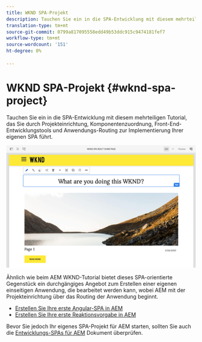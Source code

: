 ```yaml
---
title: WKND SPA-Projekt
description: Tauchen Sie ein in die SPA-Entwicklung mit diesem mehrteiligen Tutorial, das Sie durch Projekteinrichtung, Komponentenzuordnung, Front-End-Entwicklungstools und Anwendungs-Routing führt, um Ihre eigene SPA mit React und Angular zu implementieren.
translation-type: tm+mt
source-git-commit: 0799a817095558edd49b53ddc915c9474181fef7
workflow-type: tm+mt
source-wordcount: '151'
ht-degree: 0%

---
```



# WKND SPA-Projekt {#wknd-spa-project}

Tauchen Sie ein in die SPA-Entwicklung mit diesem mehrteiligen Tutorial, das Sie durch Projekteinrichtung, Komponentenzuordnung, Front-End-Entwicklungstools und Anwendungs-Routing zur Implementierung Ihrer eigenen SPA führt.

![WKND SPA-Projekt](assets/wknd-spa-project.png)

Ähnlich wie beim AEM WKND-Tutorial bietet dieses SPA-orientierte Gegenstück ein durchgängiges Angebot zum Erstellen einer eigenen einseitigen Anwendung, die bearbeitet werden kann, wobei AEM mit der Projekteinrichtung über das Routing der Anwendung beginnt.

* [Erstellen Sie Ihre erste Angular-SPA in AEM](https://docs.adobe.com/content/help/en/experience-manager-learn/spa-angular-tutorial/overview.html)
* [Erstellen Sie Ihre erste Reaktionsvorgabe in AEM](https://docs.adobe.com/content/help/en/experience-manager-learn/spa-react-tutorial/overview.html)

Bevor Sie jedoch Ihr eigenes SPA-Projekt für AEM starten, sollten Sie auch die [Entwicklungs-SPAs für AEM](developing.md) Dokument überprüfen.
